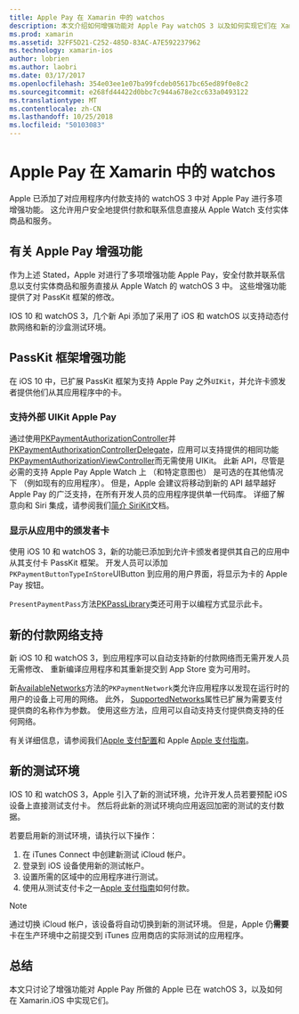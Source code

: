 ```yaml
---
title: Apple Pay 在 Xamarin 中的 watchos
description: 本文介绍如何增强功能对 Apple Pay watchOS 3 以及如何实现它们在 Xamarin.iOS 中转换为 Apple Watch 进行 Apple 了。
ms.prod: xamarin
ms.assetid: 32FF5D21-C252-485D-83AC-A7E592237962
ms.technology: xamarin-ios
author: lobrien
ms.author: laobri
ms.date: 03/17/2017
ms.openlocfilehash: 354e03ee1e07ba99fcdeb05617bc65ed89f0e8c2
ms.sourcegitcommit: e268fd44422d0bbc7c944a678e2cc633a0493122
ms.translationtype: MT
ms.contentlocale: zh-CN
ms.lasthandoff: 10/25/2018
ms.locfileid: "50103083"
---
```

# <a name="apple-pay-on-watchos-in-xamarin"></a>Apple Pay 在 Xamarin 中的 watchos

Apple 已添加了对应用程序内付款支持的 watchOS 3 中对 Apple Pay 进行多项增强功能。 这允许用户安全地提供付款和联系信息直接从 Apple Watch 支付实体商品和服务。


## <a name="about-apple-pay-enhancements"></a>有关 Apple Pay 增强功能

作为上述 Stated，Apple 对进行了多项增强功能 Apple Pay，安全付款并联系信息以支付实体商品和服务直接从 Apple Watch 的 watchOS 3 中。 这些增强功能提供了对 PassKit 框架的修改。

IOS 10 和 watchOS 3，几个新 Api 添加了采用了 iOS 和 watchOS 以支持动态付款网络和新的沙盒测试环境。

## <a name="passkit-framework-enhancements"></a>PassKit 框架增强功能

在 iOS 10 中，已扩展 PassKit 框架为支持 Apple Pay 之外`UIKit`，并允许卡颁发者提供他们从其应用程序中的卡。 

### <a name="supporting-apple-pay-outside-of-uikit"></a>支持外部 UIKit Apple Pay

通过使用[PKPaymentAuthorizationController](https://developer.apple.com/reference/passkit/pkpaymentauthorizationcontroller)并[PKPaymentAuthorixationControllerDelegate](https://developer.apple.com/reference/passkit/pkpaymentauthorizationcontrollerdelegate)，应用可以支持提供的相同功能[PKPaymentAuthorizationViewController](https://developer.apple.com/reference/passkit/pkpaymentauthorizationviewcontroller)而无需使用 UIKit。 此新 API，尽管是必需的支持 Apple Pay Apple Watch 上 （和特定意图也） 是可选的在其他情况下 （例如现有的应用程序）。 但是，Apple 会建议将移动到新的 API 越早越好 Apple Pay 的广泛支持，在所有开发人员的应用程序提供单一代码库。 详细了解意向和 Siri 集成，请参阅我们[简介 SiriKit](~/ios/platform/sirikit/index.md)文档。

### <a name="presenting-issuer-cards-from-within-apps"></a>显示从应用中的颁发者卡

使用 iOS 10 和 watchOS 3，新的功能已添加到允许卡颁发者提供其自己的应用中从其支付卡 PassKit 框架。 开发人员可以添加`PKPaymentButtonTypeInStore`UIButton 到应用的用户界面，将显示为卡的 Apple Pay 按钮。

`PresentPaymentPass`方法[PKPassLibrary](https://developer.apple.com/reference/passkit/pkpasslibrary)类还可用于以编程方式显示此卡。

## <a name="new-payment-network-support"></a>新的付款网络支持

新 iOS 10 和 watchOS 3，到应用程序可以自动支持新的付款网络而无需开发人员无需修改、 重新编译应用程序和其重新提交到 App Store 变为可用时。

新[AvailableNetworks](https://developer.apple.com/reference/passkit/pkpaymentrequest/1833288-availablenetworks)方法的`PKPaymentNetwork`类允许应用程序以发现在运行时的用户的设备上可用的网络。 此外， [SupportedNetworks](https://developer.apple.com/reference/passkit/pkpaymentrequest/1619329-supportednetworks)属性已扩展为需要支付提供商的名称作为参数。 使用这些方法，应用可以自动支持支付提供商支持的任何网络。

有关详细信息，请参阅我们[Apple 支付配置](~/ios/platform/apple-pay.md)和 Apple [Apple 支付指南](https://developer.apple.com/apple-pay/)。

## <a name="new-testing-environment"></a>新的测试环境

IOS 10 和 watchOS 3，Apple 引入了新的测试环境，允许开发人员若要预配 iOS 设备上直接测试支付卡。 然后将此新的测试环境向应用返回加密的测试的支付数据。

若要启用新的测试环境，请执行以下操作：

1. 在 iTunes Connect 中创建新测试 iCloud 帐户。
2. 登录到 iOS 设备使用新的测试帐户。
3. 设置所需的区域中的应用程序进行测试。
4. 使用从测试支付卡之一[Apple 支付指南](https://developer.apple.com/apple-pay/)如何付款。

> [!NOTE]
> 通过切换 iCloud 帐户，该设备将自动切换到新的测试环境。 但是，Apple 仍**需要**卡在生产环境中之前提交到 iTunes 应用商店的实际测试的应用程序。

## <a name="summary"></a>总结

本文只讨论了增强功能对 Apple Pay 所做的 Apple 已在 watchOS 3，以及如何在 Xamarin.iOS 中实现它们。
